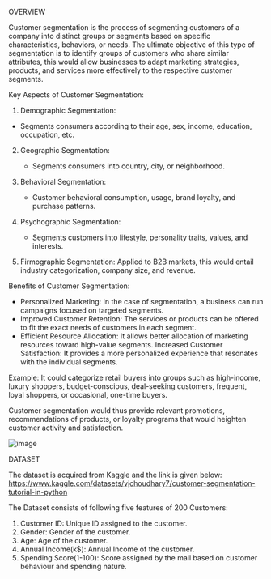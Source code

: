 OVERVIEW

Customer segmentation is the process of segmenting customers of a company into distinct groups or segments based on specific characteristics, behaviors, or needs.
The ultimate objective of this type of segmentation is to identify groups of customers who share similar attributes, 
this would allow businesses to adapt marketing strategies, products, and services more effectively to the respective customer segments.

 Key Aspects of Customer Segmentation:
1. Demographic Segmentation:
- Segments consumers according to their age, sex, income, education, occupation, etc.

2. Geographic Segmentation:
   - Segments consumers into country, city, or neighborhood.

3. Behavioral Segmentation:
   - Customer behavioral consumption, usage, brand loyalty, and purchase patterns.

4. Psychographic Segmentation:
   - Segments customers into lifestyle, personality traits, values, and interests.

5. Firmographic Segmentation:
Applied to B2B markets, this would entail industry categorization, company size, and revenue.

 Benefits of Customer Segmentation:
 - Personalized Marketing: In the case of segmentation, a business can run campaigns focused on targeted segments.
 - Improved Customer Retention: The services or products can be offered to fit the exact needs of customers in each segment.
 - Efficient Resource Allocation: It allows better allocation of marketing resources toward high-value segments.
Increased Customer Satisfaction: It provides a more personalized experience that resonates with the individual segments.

Example:
It could categorize retail buyers into groups such as high-income, luxury shoppers, budget-conscious, deal-seeking customers, frequent, loyal shoppers, or occasional, one-time buyers.

Customer segmentation would thus provide relevant promotions, recommendations of products, or loyalty programs that would heighten customer activity and satisfaction.

![image](https://github.com/user-attachments/assets/9f87f663-9dcb-4dae-9c5c-98d28dbf9deb)


DATASET

The dataset is acquired from Kaggle and the link is given below:
https://www.kaggle.com/datasets/vjchoudhary7/customer-segmentation-tutorial-in-python

The Dataset consists of following five features of 200 Customers:
1. Customer ID: Unique ID assigned to the customer.
2. Gender: Gender of the customer.
3. Age: Age of the customer.
4. Annual Income(k$): Annual Income of the customer.
5. Spending Score(1-100): Score assigned by the mall based on customer behaviour and spending nature.






